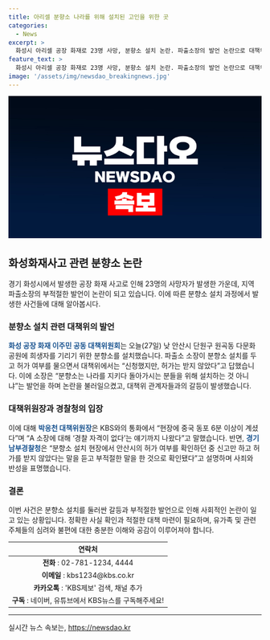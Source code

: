 ```yaml
---
title: 아리셀 분향소 나라를 위해 설치된 고인을 위한 곳
categories:
  - News
excerpt: >
  화성시 아리셀 공장 화재로 23명 사망, 분향소 설치 논란. 파출소장의 발언 논란으로 대책위와 충돌, 박응천 대책위원장 현장에 중국 동포 6명 이상. 경기남부경찰청은 부적절 발언을 인정하며 사과 표명. (단원동 다문화공원에 분향소 설치)
feature_text: >
  화성시 아리셀 공장 화재로 23명 사망, 분향소 설치 논란. 파출소장의 발언 논란으로 대책위와 충돌, 박응천 대책위원장 현장에 중국 동포 6명 이상. 경기남부경찰청은 부적절 발언을 인정하며 사과 표명. (단원동 다문화공원에 분향소 설치)
image: '/assets/img/newsdao_breakingnews.jpg'
---
```


<p><img src="/assets/img/newsdao_breakingnews.jpg" alt="koreaapp 속보" /></p>

<h2 data-ke-size="size26">화성화재사고 관련 분향소 논란</h2>

<p data-ke-size="size16">경기 화성시에서 발생한 공장 화재 사고로 인해 23명의 사망자가 발생한 가운데, 지역 파출소장의 부적절한 발언이 논란이 되고 있습니다. 이에 따른 분향소 설치 과정에서 발생한 사건들에 대해 알아봅시다.</p>

<h3>분향소 설치 관련 대책위의 발언</h3>

<p data-ke-size="size16"><b><span style="color: #1a5490;">화성 공장 화재 이주민 공동 대책위원회</span></b>는 오늘(27일) 낮 안산시 단원구 원곡동 다문화 공원에 희생자를 기리기 위한 분향소를 설치했습니다. 파출소 소장이 분향소 설치를 두고 허가 여부를 물으면서 대책위에서는 “신청했지만, 허가는 받지 않았다”고 답했습니다. 이에 소장은 “분향소는 나라를 지키다 돌아가시는 분들을 위해 설치하는 것 아니냐”는 발언을 하며 논란을 불러일으켰고, 대책위 관계자들과의 갈등이 발생했습니다.</p>

<h3>대책위원장과 경찰청의 입장</h3>

<p data-ke-size="size16">이에 대해 <b><span style="color: #1a5490;">박응천 대책위원장</span></b>은 KBS와의 통화에서 “현장에 중국 동포 6분 이상이 계셨다”며 “A 소장에 대해 ‘경찰 자격이 없다’는 얘기까지 나왔다”고 말했습니다. 반면, <b><span style="color: #1a5490;">경기남부경찰청</span></b>은 “분향소 설치 현장에서 안산시의 허가 여부를 확인하던 중 신고만 하고 허가를 받지 않았다는 말을 듣고 부적절한 말을 한 것으로 확인됐다”고 설명하며 사죄와 반성을 표명했습니다.</p>

<h3>결론</h3>

<p data-ke-size="size16">이번 사건은 분향소 설치를 둘러싼 갈등과 부적절한 발언으로 인해 사회적인 논란이 일고 있는 상황입니다. 정확한 사실 확인과 적절한 대책 마련이 필요하며, 유가족 및 관련 주체들의 심려와 불편에 대한 충분한 이해와 공감이 이루어져야 합니다.</p>

<table>
    <thead>
        <tr>
            <th style="text-align: center;">연락처</th>
        </tr>
    </thead>
    <tbody>
        <tr>
            <td style="text-align: center; height: 17px;"><strong>전화</strong> : 02-781-1234, 4444</td>
        </tr>
        <tr>
            <td style="text-align: center; height: 17px;"><strong>이메일</strong> : kbs1234@kbs.co.kr</td>
        </tr>
        <tr>
            <td style="text-align: center; height: 17px;"><strong>카카오톡</strong> : 'KBS제보' 검색, 채널 추가</td>
        </tr>
        <tr>
            <td style="text-align: center;"><strong>구독</strong> : 네이버, 유튜브에서 KBS뉴스를 구독해주세요!</td>
        </tr>
    </tbody>
</table>

<p><hr></p>
실시간 뉴스 속보는, <a href="https://newsdao.kr" rel="dofollow">https://newsdao.kr</a>


